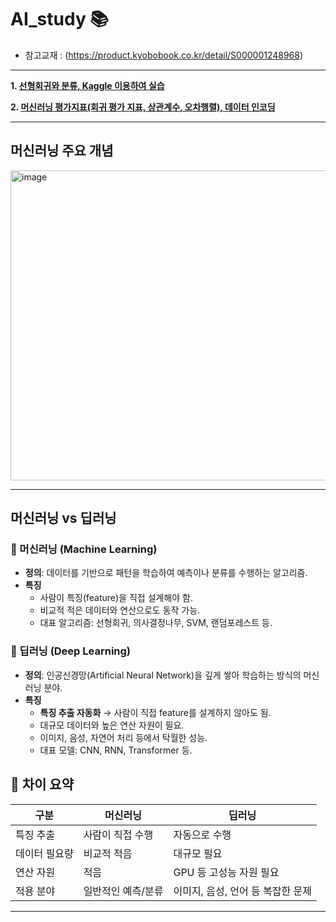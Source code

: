 # AI_study 📚

- 참고교재 : (https://product.kyobobook.co.kr/detail/S000001248968)

---

**1. [선형회귀와 분류, Kaggle 이용하여 실습](study/250825.md)**

**2. [머신러닝 평가지표(회귀 평가 지표, 상관계수, 오차행렬), 데이터 인코딩](study/250826.md)**

---

## 머신러닝 주요 개념
<img width="560" height="496" alt="image" src="https://github.com/user-attachments/assets/b3e26299-a344-424d-af3d-7650e414d9f8" />

---

## 머신러닝 vs 딥러닝

### 📌 머신러닝 (Machine Learning)
- **정의**: 데이터를 기반으로 패턴을 학습하여 예측이나 분류를 수행하는 알고리즘.
- **특징**
  - 사람이 특징(feature)을 직접 설계해야 함.
  - 비교적 적은 데이터와 연산으로도 동작 가능.
  - 대표 알고리즘: 선형회귀, 의사결정나무, SVM, 랜덤포레스트 등.

### 📌 딥러닝 (Deep Learning)
- **정의**: 인공신경망(Artificial Neural Network)을 깊게 쌓아 학습하는 방식의 머신러닝 분야.
- **특징**
  - **특징 추출 자동화** → 사람이 직접 feature를 설계하지 않아도 됨.
  - 대규모 데이터와 높은 연산 자원이 필요.
  - 이미지, 음성, 자연어 처리 등에서 탁월한 성능.
  - 대표 모델: CNN, RNN, Transformer 등.

## 🔑 차이 요약
| 구분 | 머신러닝 | 딥러닝 |
|------|-----------|---------|
| 특징 추출 | 사람이 직접 수행 | 자동으로 수행 |
| 데이터 필요량 | 비교적 적음 | 대규모 필요 |
| 연산 자원 | 적음 | GPU 등 고성능 자원 필요 |
| 적용 분야 | 일반적인 예측/분류 | 이미지, 음성, 언어 등 복잡한 문제 |


---


